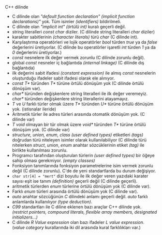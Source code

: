 C++ dilinde
+ C dilinde olan _"default function declaration" (implicit function declarations)"_ yok. Tüm isimler _(identifiers)_ bildirilmeli.
+ C dilinde olan _"implicit int"_ _(örtülü int)_ kuralı geçerli değil. 
+ string literalleri _const char_ diziler. (C dilinde string literalleri _char_ diziler)
+ karakter sabitlerinin _(character literals)_ türü _char_ (C dilinde int).
+ Karşılaştırma operatörleri ve lojik operatörler _bool_ türden _true_ ya da _false_ değerlerini üretiyorlar. (C dilinde bu operatörler işaretli _int_ türden _1_ ya da _0_ değerlerini üretiyorlar.)
+ _const_ nesnelere ilk değer vermek zorunlu (C dilinde zorunlu değil).
+ global _const_ nesneler iç bağlantıda _(internal linkage)_ (C dilinde dış bağlantıda)
+ ilk değerini sabit ifadesi _(constant expression)_ ile almış _const_ nesnelerin oluşturduğu ifadeler sabit ifadesi olarak ele alınıyor.
+ _const T*_ türünden _T*_ türüne örtülü dönüşüm yok (C dilinde örtülü dönüşüm var).
+ _char*_ türünden değişkenlere string literalleri ile ilk değer veremeyiz. _char*_ türünden değişkenlere string literallerini atayamayız.
+ _T_ ve _U_ farklı türler olmak üzere _T*_ türünden _U*_ türüne örtülü dönüşüm yok. (istisnalar ileride)
+ Aritmetik türler ile adres türleri arasında otomatik dönüşüm yok. (C dilinde var)
+ _T_ _void_ olmayan bir tür olmak üzere _void*_ türünden _T*_ türüne örtülü dönüşüm yok. (C dilinde var)
+ _structure, union, enum, class (user defined types)_ etiketleri _(tags)_ doğrudan türü niteleyen isimler olarak kullanılabiliyor (C dilinde türü nitelerken _struct_, _union_, _enum_ anahtar sözcüklerinin etiket _(tag)_ ile birlikte kullanılması zorunlu.
+ Programcı tarafından oluşturulan türlerin _(user defined types)_ bir öğeye sahip olması gerekmiyor. _(empty classes)_
+ Fonksiyon tanımlarında fonksiyon parametrelerine isim vermek zorunlu değil (C dilinde zorunlu). C'de de yeni standartlarda bu durum değişiyor.
+ ```char str[4] = "mert"``` dizi boyutu ile ilk değer veren yazıdaki karater sayısı eşit ise tanım _(definition)_ geçerli değil (C dilinde geçerli).
+ aritmetik türlerden _enum_ türlerine örtülü dönüşüm yok (C dilinde var).
+ Farklı _enum_ türleri arasında örtülü dönüşüm yok (C dilinde var).
+ _auto_ anahtar sözcüğünün _C_ dilindeki anlamı geçerli değil. _auto_ farklı anlamlarda kullanılıyor _(type deduction)_.
+ _C99_ standartları ile C diline eklenen bazı araçlar C++ dilinde yok. _(restrict pointers, compound literals, flexible array members, designated initializers...)_
+ C dilinde _R Value expression_ olan bazı ifadeler _L value expression_. (_value category_ kurallarında iki dil arasında kural farklılıkları var.)




